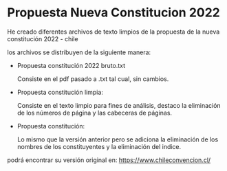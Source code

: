 # Propuesta Nueva Constitucion 2022
He creado diferentes archivos de texto limpios de la propuesta de la nueva constitución 2022 - chile

los archivos se distribuyen de la siguiente manera:

* Propuesta constitución 2022 bruto.txt 

	Consiste en el pdf pasado a .txt tal cual, sin cambios.
	
* Propuesta constitución limpia:

	Consiste en el texto limpio para fines de análisis, destaco la eliminación de los números de página y las cabeceras de páginas.
	
* Propuesta constitución:

	Lo mismo que la versión anterior pero se adiciona la eliminación de los nombres de los constituyentes y la eliminación del indice.



podrá encontrar su versión original en: 
https://www.chileconvencion.cl/
